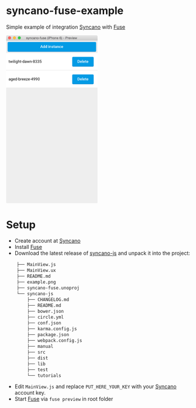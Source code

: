 # syncano-fuse-example

Simple example of integration [Syncano](https://syncano.io/) with [Fuse](https://www.fusetools.com/)

<a href="https://raw.githubusercontent.com/Syncano/syncano-fuse-example/master/example.png" target="_blank"><img src="https://raw.githubusercontent.com/Syncano/syncano-fuse-example/master/example.png" alt="Screenshot" width="250px"></a>

# Setup

* Create account at [Syncano](https://syncano.io/)
* Install [Fuse](https://www.fusetools.com/)
* Download the latest release of [syncano-js](https://github.com/Syncano/syncano-js) and unpack it into the project:

```
    ├── MainView.js
    ├── MainView.ux
    ├── README.md
    ├── example.png
    ├── syncano-fuse.unoproj
    └── syncano-js
        ├── CHANGELOG.md
        ├── README.md
        ├── bower.json
        ├── circle.yml
        ├── conf.json
        ├── karma.config.js
        ├── package.json
        ├── webpack.config.js
        ├── manual
        ├── src
        ├── dist
        ├── lib
        ├── test
        └── tutorials
```

* Edit `MainView.js` and replace `PUT_HERE_YOUR_KEY` with your [Syncano](https://syncano.io/) account key.
* Start [Fuse](https://www.fusetools.com/) via `fuse preview` in root folder
